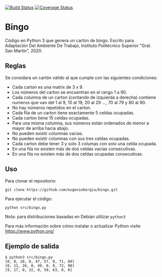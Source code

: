 [![Build Status](https://travis-ci.com/eugeniobergia/bingo.svg?branch=master)](https://travis-ci.com/eugeniobergia/bingo)
[![Coverage Status](https://coveralls.io/repos/github/eugeniobergia/bingo/badge.svg?branch=master)](https://coveralls.io/github/eugeniobergia/bingo?branch=master)
# Bingo

Código en Python 3 que genera un cartón de bingo.
Escrito para Adaptación Del Ambiente De Trabajo, Instituto Politécnico Superior "Gral. San Martín", 2020.

## Reglas
Se considara un cartón válido al que cumple con las siguientes condiciones:
* Cada carton es una matrix de 3 x 9.
* Los números del carton se encuentran en el rango 1 a 90.
* Cada columna de un carton (contando de izquierda a derecha) contiene numeros que van del 1 al 9, 10 al 19, 20 al 29 ..., 70 al 79 y 80 al 90.
* No hay números repetidos en el carton.
* Cada fila de un carton tiene exactamente 5 celdas ocupadas.
* Cada carton tiene 15 celdas ocupadas.
* Para una misma columna, sus números están ordenados de menor a mayor de arriba hacia abajo.
* No pueden existir columnas vacias.
* No pueden existir columnas con sus tres celdas ocupadas.
* Cada carton debe tener 3 y solo 3 columas con solo una celda ocupada.
* En una fila no existen más de dos celdas vacías consecutivas.
* En una fila no existen más de dos celdas ocupadas consecutivas.

## Uso
Para clonar el repositorio:
```
git clone https://github.com/eugeniobergia/bingo.git
```

Para ejecutar el código:
```
python src/bingo.py
```
Nota: para distribuciones basadas en Debian utilizar `python3`

Para más información sobre cómo instalar o actualizar Python visite https://www.python.org/

## Ejemplo de salida
```
$ python3 src/bingo.py
[0, 0, 20, 0, 47, 57, 0, 71, 89]
[0, 11, 26, 0, 49, 0, 0, 72, 90]
[9, 17, 0, 32, 0, 59, 63, 0, 0]
```
